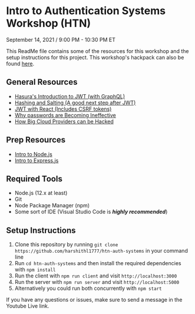 # Intro to Authentication Systems Workshop (HTN)
September 14, 2021 / 9:00 PM - 10:30 PM ET

This ReadMe file contains some of the resources for this workshop and the setup instructions for this project. This workshop's hackpack can also be found [here](https://hackthenorth.com/hackpacks/IntroToAuthenticationSystems.pdf).

## General Resources
- [Hasura's Introduction to JWT (with GraphQL)](https://hasura.io/blog/best-practices-of-using-jwt-with-graphql/)
- [Hashing and Salting (A good next step after JWT)](https://crackstation.net/hashing-security.htm)
- [JWT with React (Includes CSRF tokens)](https://medium.com/@ryanchenkie_40935/react-authentication-how-to-store-jwt-in-a-cookie-346519310e81)
- [Why passwords are Becoming Ineffective](https://www.entrepreneur.com/article/309054)
- [How Big Cloud Providers can be Hacked](https://www.washingtonpost.com/technology/2020/03/02/cloud-hack-problems/)

## Prep Resources
- [Intro to Node.js](https://www.youtube.com/watch?v=fBNz5xF-Kx4)
- [Intro to Express.js](https://www.youtube.com/watch?v=SccSCuHhOw0)

## Required Tools
- Node.js (12.x at least)
- Git
- Node Package Manager (npm)
- Some sort of IDE (Visual Studio Code is ***highly recommended***)

## Setup Instructions
1. Clone this repository by running `git clone https://github.com/harshithl1777/htn-auth-systems` in your command line
2. Run `cd htn-auth-systems` and then install the required dependencies with `npm install`
3. Run the client with `npm run client` and visit `http://localhost:3000`
4. Run the server with `npm run server` and visit `http://localhost:5000` 
5. Alternatively you could run both concurrently with `npm start`

If you have any questions or issues, make sure to send a message in the Youtube Live link.
